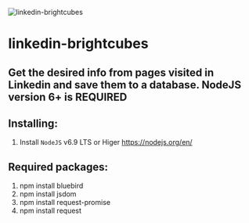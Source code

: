 ![linkedin-brightcubes](http://brightcubes.nl/wp-content/uploads/2016/08/logo_BC.png)

# linkedin-brightcubes

## Get the desired info from pages visited in Linkedin and save them to a database. NodeJS version 6+ is REQUIRED

## Installing:
1. Install `NodeJS` v6.9 LTS or Higer https://nodejs.org/en/

## Required packages:
1. npm install bluebird
2. npm install jsdom
3. npm install request-promise
4. npm install request






